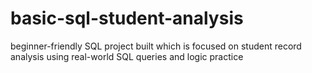 # basic-sql-student-analysis
beginner-friendly SQL project built which is focused on student record analysis using real-world SQL queries and logic practice 
